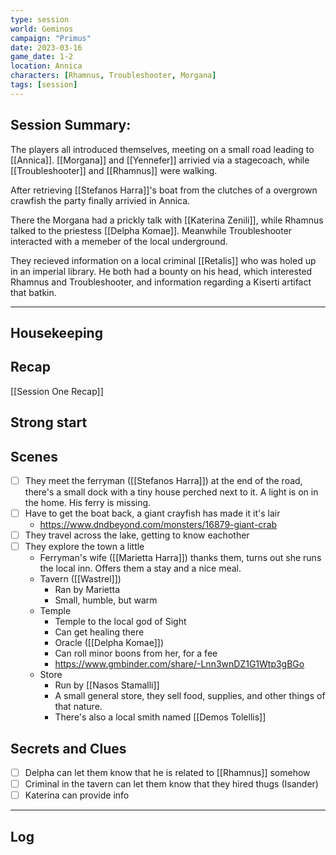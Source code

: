 ```yaml
---
type: session
world: Geminos
campaign: "Primus"
date: 2023-03-16
game_date: 1-2
location: Annica
characters: [Rhamnus, Troubleshooter, Morgana]
tags: [session]
---
```


## Session Summary:
The players all introduced themselves, meeting on a small road leading to [[Annica]]. [[Morgana]] and [[Yennefer]] arrivied via a stagecoach, while [[Troubleshooter]] and [[Rhamnus]] were walking.

After retrieving [[Stefanos Harra]]'s boat from the clutches of a overgrown crawfish the party finally arrivied in Annica.

There the Morgana had a prickly talk with [[Katerina Zenili]], while Rhamnus talked to the priestess [[Delpha Komae]]. Meanwhile Troubleshooter interacted with a memeber of the local underground.

They recieved information on a local criminal [[Retalis]] who was holed up in an imperial library. He both had a bounty on his head, which interested Rhamnus and Troubleshooter, and information regarding a Kiserti artifact that batkin.



---

## Housekeeping



## Recap

[[Session One Recap]]

## Strong start

> 

## Scenes

- [ ] They meet the ferryman ([[Stefanos Harra]]) at the end of the road, there's a small dock with a tiny house perched next to it. A light is on in the home. His ferry is missing.
- [ ] Have to get the boat back, a giant crayfish has made it it's lair
	- https://www.dndbeyond.com/monsters/16879-giant-crab
- [ ] They travel across the lake, getting to know eachother
- [ ] They explore the town a little
	- Ferryman's wife ([[Marietta Harra]]) thanks them, turns out she runs the local inn. Offers them a stay and a nice meal.
	- Tavern ([[Wastrel]])
		- Ran by Marietta
		- Small, humble, but warm
	- Temple
		- Temple to the local god of Sight
		- Can get healing there 
		- Oracle ([[Delpha Komae]])
		- Can roll minor boons from her, for a fee
		- https://www.gmbinder.com/share/-Lnn3wnDZ1G1Wtp3gBGo
	- Store
		- Run by [[Nasos Stamalli]]
		- A small general store, they sell food, supplies, and other things of that nature. 
		- There's also a local smith named [[Demos Tolellis]]
	
## Secrets and Clues

- [ ] Delpha can let them know that he is related to [[Rhamnus]] somehow
- [ ] Criminal in the tavern can let them know that they hired thugs (Isander)
- [ ] Katerina can provide info

---

## Log

